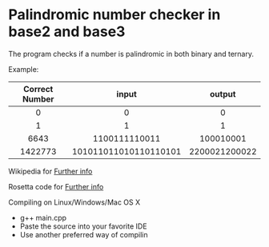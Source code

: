 # Palindromic number checker in base2 and base3
The program checks if a number is palindromic in both binary and ternary.

Example:

| Correct Number| input | output | 
| :-:           |  :-:  |   :-:  |
| 0             |   0   |    0   |
| 1             |   1   |    1   |
| 6643          | 1100111110011  | 100010001 |
| 1422773       | 101011011010110110101  | 2200021200022 |

Wikipedia for [Further info](https://en.wikipedia.org/wiki/Bulls_and_Cowshttps://en.wikipedia.org/wiki/List_of_numeral_systems)

Rosetta code for [Further info](https://rosettacode.org/wiki/Find_palindromic_numbers_in_both_binary_and_ternary_bases)

Compiling on Linux/Windows/Mac OS X
  - g++ main.cpp
  - Paste the source into your favorite IDE
  - Use another preferred way of compilin
